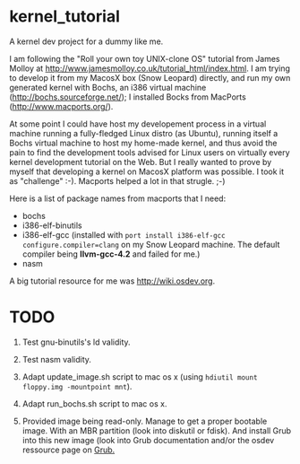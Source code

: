 kernel_tutorial
===============

A kernel dev project for a dummy like me.

I am following the "Roll your own toy UNIX-clone OS" tutorial from
James Molloy at
<http://www.jamesmolloy.co.uk/tutorial_html/index.html>. I am trying
to develop it from my MacosX box (Snow Leopard) directly, and run my
own generated kernel with Bochs, an i386 virtual machine
(<http://bochs.sourceforge.net/>); I installed Bocks from MacPorts
(<http://www.macports.org/>).

At some point I could have host my developement process in a virtual
machine running a fully-fledged Linux distro (as Ubuntu), running
itself a Bochs virtual machine to host my home-made kernel, and thus
avoid the pain to find the development tools advised for Linux users
on virtually every kernel development tutorial on the Web. But I
really wanted to prove by myself that developing a kernel on MacosX
platform was possible. I took it as "challenge" :-). Macports helped a
lot in that strugle. ;-)

Here is a list of package names from macports that I need:
* bochs
* i386-elf-binutils
* i386-elf-gcc (installed with `port install
i386-elf-gcc configure.compiler=clang` on my Snow Leopard machine. The
default compiler being **llvm-gcc-4.2** and failed for me.)
* nasm

A big tutorial resource for me was <http://wiki.osdev.org>.

TODO
====

1. Test gnu-binutils's ld validity.

2. Test nasm validity.

3. Adapt update_image.sh script to mac os x (using `hdiutil mount
floppy.img -mountpoint mnt`).

4. Adapt run_bochs.sh script to mac os x.

5. Provided image being read-only. Manage to get a proper bootable image. With an MBR partition (look into diskutil or fdisk). And install Grub into this new image (look into Grub documentation and/or the osdev ressource page on <a href="http://wiki.osdev.org/GRUB"> Grub. </a>
